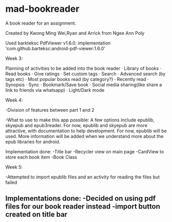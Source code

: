 # mad-bookreader
A book reader for an assignment.

Created by Kwong Ming Wei,Ryan and Arrick from Ngee Ann Poly

Used barkteksc PdfViewer v1.6.0: 
implementation 'com.github.barteksc:android-pdf-viewer:1.6.0'

Week 3:

Planning of activities to be added into the book reader
· Library of books
· Read books
· Give ratings
· Set custom tags
· Search
· Advanced search (by tags etc)
· Most popular books read (by category?)
· Recently read
· Synopsis
· Sync
· Bookmark/Save book
· Social media sharing(like share a link to friends via whatsapp)
· Light/Dark mode

Week 4:

-Division of features between part 1 and 2

-What to use to make this app possible: A few options include epublib, skyepub and epub3reader. For now, epublib and skyepub are more attractive, with documentation to help development. For now, epublib will be used. More information will be added when we understand more about the epub libraries for android.

Implementation done:
-Title bar
-Recycler view on main page
-CardView to store each book item
-Book Class

Week 5:

-Attempted to import epublib files and an activity for reading the files but failed

Implementations done:
-Decided on using pdf files for our book reader instead
-import button created on title bar
-

